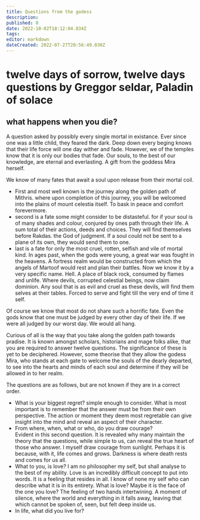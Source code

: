 ```yaml
---
title: Questions from the godess
description: 
published: 0
date: 2022-10-02T18:12:04.034Z
tags: 
editor: markdown
dateCreated: 2022-07-27T20:56:49.030Z
---
```


# twelve days of sorrow, twelve days questions by Greggor seldar, Paladin of solace
## what happens when you die?
A question asked by possibly every single mortal in existance.  Ever since one was a little child, they feared the dark.  Deep down every beging knows that their life force will one day wither and fade.  However, we of the temples know that it is only our bodies that fade.  Our souls, to the best of our knowledge, are eternal and everlasting.  A gift from the goddess Mira herself.  

We know of many fates that await a soul upon release from their mortal coil.  
- First and most well known is the journey along the golden path of Mithris.  where upon completion of this journey, you will be welcomed into the plains of mount celestia itself.  To bask in peace and comfort forevermore. 
- second is a fate some might consider to be distasteful.  for if your soul is of many shades and colour, conjured by ones path through their life.  A sum total of their actions, deeds and choices.  They will find themselves before Rakdas.  the God of judgment.  If a soul could not be sent to a plane of its own, they would send them to one.
- last is a fate for only the most cruel, rotten, selfish and vile of mortal kind.  In ages past, when the gods were young, a great war was fought in the heavens.  A fortress realm would be constructed from which the angels of Martoof would rest and plan their battles.  Now we know it by a very specific name.  Hell.  A place of black rock, consumed by flames and unlife.  Where devils, corrupted celestial beings, now claim dominion.  Any soul that is as evil and cruel as these devils, will find them selves at their tables.  Forced to serve and fight till the very end of time it self. 

Of course we know that most do not share such a horrific fate.  Even the gods know that one must be judged by every other day of their life.  If we were all judged by our worst day.  We would all hang.  

Curious of all is the way that you take along the golden path towards pradise.  It is known amongst scholars, historians and mage folks alike, that you are required to answer twelve questions.  The significance of these is yet to be deciphered.  However, some theorise that they allow the godess Mira, who stands at each gate to welcome the souls of the dearly departed, to see into the hearts and minds of each soul and determine if they will be allowed in to her realm.  

The questions are as follows, but are not known if they are in a correct order. 

- What is your biggest regret?
simple enough to consider.  What is most important is to remember that the answer must be from their own perspective.  The action or moment they deem most regretable can give insight into the mind and reveal an aspect of their character. 
- From where, when, what or who, do you draw courage?  
Evident in this second question.  It is revealed why many maintain the theory that the questions, while simple to us, can reveal the true heart of those who answer.  I myself draw courage from sunlight.  Perhaps it is because, with it, life comes and grows.  Darkness is where death rests and comes for us all.  
- What to you, is love?
I am no philosopher my self, but shall analyse to the best of my ability. Love is an incredibly difficult concept to put into words.  It is a feeling that resides in all. I know of none my self who can describe what it is in its entirety.  What is love?  Maybe it is the face of the one you love?  The feeling of two hands intertwining.  A moment of silence, where the world and everything in it falls away, leaving that which cannot be spoken of, seen, but felt deep inside us. 
- In life, what did you live for? 
